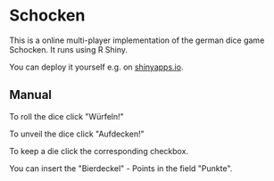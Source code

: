 # Schocken

This is a online multi-player implementation of the german dice game Schocken.
It runs using R Shiny.

You can deploy it yourself e.g. on [shinyapps.io](https://www.shinyapps.io/).


## Manual

To roll the dice click "Würfeln!"

To unveil the dice click "Aufdecken!"

To keep a die click the corresponding checkbox.

You can insert the "Bierdeckel" - Points in the field "Punkte".

